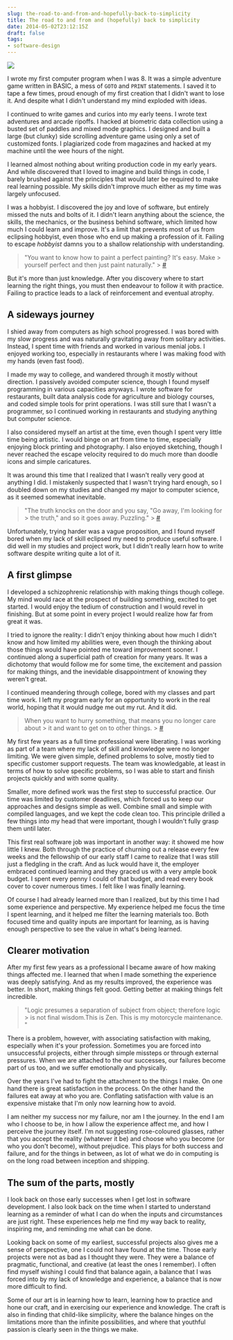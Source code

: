 ```yaml
---
slug: the-road-to-and-from-and-hopefully-back-to-simplicity
title: The road to and from and (hopefully) back to simplicity
date: 2014-05-02T23:12:15Z
draft: false
tags:
- software-design
---
```


![](https://images.warpedvisions.org/ms-basic-atari.gif)

I wrote my first computer program when I was 8. It was a simple adventure game written in BASIC, a mess of `GOTO` and `PRINT` statements. I saved it to tape a few times, proud enough of my first creation that I didn't want to lose it. And despite what I didn't understand my mind exploded with ideas.

I continued to write games and curios into my early teens. I wrote text adventures and arcade ripoffs. I hacked at biometric data collection using a busted set of paddles and mixed mode graphics. I designed and built a large (but clunky) side scrolling adventure game using only a set of customized fonts. I plagiarized code from magazines and hacked at my machine until the wee hours of the night.

I learned almost nothing about writing production code in my early years. And while discovered that I loved to imagine and build things in code, I barely brushed against the principles that would later be required to make real learning possible. My skills didn't improve much either as my time was largely unfocused.

I was a hobbyist. I discovered the joy and love of software, but entirely missed the nuts and bolts of it. I didn't learn anything about the science, the skills, the mechanics, or the business behind software, which limited how much I could learn and improve. It's a limit that prevents most of us from eclipsing hobbyist, even those who end up making a profession of it. Failing to escape *hobbyist* damns you to a shallow relationship with understanding.

> "You want to know how to paint a perfect painting? It's easy. Make > yourself perfect and then just paint naturally." > [#](https://en.wikipedia.org/wiki/Zen_and_the_Art_of_Motorcycle_Maintenance)

But it's more than just knowledge. After you discovery where to start learning the right things, you must then endeavour to follow it with practice. Failing to practice leads to a lack of reinforcement and eventual atrophy.

## A sideways journey

I shied away from computers as high school progressed. I was bored with my slow progress and was naturally gravitating away from solitary activities. Instead, I spent time with friends and worked in various menial jobs. I enjoyed working too, especially in restaurants where I was making food with my hands (even fast food).

I made my way to college, and wandered through it mostly without direction. I passively avoided computer science, though I found myself programming in various capacities anyways. I wrote software for restaurants, built data analysis code for agriculture and biology courses, and coded simple tools for print operations. I was still sure that I wasn't a programmer, so I continued working in restaurants and studying anything but computer science.

I also considered myself an artist at the time, even though I spent very little time being artistic. I would binge on art from time to time, especially enjoying block printing and photography. I also enjoyed sketching, though I never reached the escape velocity required to do much more than doodle icons and simple caricatures.

It was around this time that I realized that I wasn't really very good at anything I did. I mistakenly suspected that I wasn't trying hard enough, so I doubled down on my studies and changed my major to computer science, as it seemed somewhat inevitable.

> "The truth knocks on the door and you say, "Go away, I'm looking for > the truth," and so it goes away. Puzzling." > [#](https://en.wikipedia.org/wiki/Zen_and_the_Art_of_Motorcycle_Maintenance)

Unfortunately, trying harder was a vague proposition, and I found myself bored when my lack of skill eclipsed my need to produce useful software. I did well in my studies and project work, but I didn't really learn how to write software despite writing quite a lot of it.

## A first glimpse

I developed a schizophrenic relationship with making things though college. My mind would race at the prospect of building something, excited to get started. I would enjoy the tedium of construction and I would revel in finishing. But at some point in every project I would realize how far from great it was.

I tried to ignore the reality: I didn't enjoy thinking about how much I didn't know and how limited my abilities were, even though the thinking about those things would have pointed me toward improvement sooner. I continued along a superficial path of creation for many years. It was a dichotomy that would follow me for some time, the excitement and passion for making things, and the inevidable disappointment of knowing they weren't great.

I continued meandering through college, bored with my classes and part time work. I left my program early for an opportunity to work in the real world, hoping that it would nudge me out my rut. And it did.

> When you want to hurry something, that means you no longer care about > it and want to get on to other things. > [#](https://en.wikipedia.org/wiki/Zen_and_the_Art_of_Motorcycle_Maintenance)

My first few years as a full time professional were liberating. I was working as part of a team where my lack of skill and knowledge were no longer limiting. We were given simple, defined problems to solve, mostly tied to specific customer support requests. The team was knowledgable, at least in terms of how to solve specific problems, so I was able to start and finish projects quickly and with some quality.

Smaller, more defined work was the first step to successful practice. Our time was limited by customer deadlines, which forced us to keep our approaches and designs simple as well. Combine small and simple with compiled languages, and we kept the code clean too. This principle drilled a few things into my head that were important, though I wouldn't fully grasp them until later.

This first real software job was important in another way: it showed me how little I knew. Both through the practice of churning out a release every few weeks and the fellowship of our early staff I came to realize that I was still just a fledgling in the craft. And as luck would have it, the employer embraced continued learning and they graced us with a very ample book budget. I spent every penny I could of that budget, and read every book cover to cover numerous times. I felt like I was finally learning.

Of course I had already learned more than I realized, but by this time I had some experience and perspective. My experience helped me focus the time I spent learning, and it helped me filter the learning materials too. Both focused time and quality inputs are important for learning, as is having enough perspective to see the value in what's being learned.

## Clearer motivation

After my first few years as a professional I became aware of how making things affected me. I learned that when I made something the experience was deeply satisfying. And as my results improved, the experience was better. In short, making things felt good. Getting better at making things felt incredible.

> "Logic presumes a separation of subject from object; therefore logic > is not final wisdom.This is Zen. This is my motorcycle maintenance. "

There is a problem, however, with associating satisfaction with making, especially when it's your profession. Sometimes you are forced into unsuccessful projects, either through simple missteps or through external pressures. When we are attached to the our successes, our failures become part of us too, and we suffer emotionally and physically.

Over the years I've had to fight the attachment to the things I make. On one hand there is great satisfaction in the process. On the other hand the failures eat away at who you are. Conflating satisfaction with value is an expensive mistake that I'm only now learning how to avoid.

I am neither my success nor my failure, nor am I the journey. In the end I am who I choose to be, in how I allow the experience affect me, and how I perceive the journey itself. I'm not suggesting rose-coloured glasses, rather that you accept the reality (whatever it be) and choose who you become (or who you don't become), without prejudice. This plays for both success and failure, and for the things in between, as lot of what we do in computing is on the long road between inception and shipping.

## The sum of the parts, mostly

I look back on those early successes when I get lost in software development. I also look back on the time when I started to understand learning as a reminder of what I can do when the inputs and circumstances are just right. These experiences help me find my way back to reality, inspiring me, and reminding me what can be done.

Looking back on some of my earliest, successful projects also gives me a sense of perspective, one I could not have found at the time. Those early projects were not as bad as I thought they were. They were a balance of pragmatic, functional, and creative (at least the ones I remember). I often find myself wishing I could find that balance again, a balance that I was forced into by my lack of knowledge and experience, a balance that is now more difficult to find.

Some of our art is in learning how to learn, learning how to practice and hone our craft, and in exercising our experience and knowledge. The craft is also in finding that child-like simplicity, where the balance hinges on the limitations more than the infinite possibilities, and where that youthful passion is clearly seen in the things we make.
